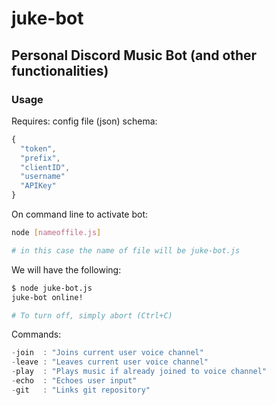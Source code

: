 # juke-bot
## Personal Discord Music Bot (and other functionalities)

### Usage
Requires: config file (json) schema:
```JavaScript
{
  "token",
  "prefix",
  "clientID",
  "username"
  "APIKey"
}
```

On command line to activate bot:
```Bash
node [nameoffile.js]

# in this case the name of file will be juke-bot.js
```

We will have the following:
```Bash
$ node juke-bot.js
juke-bot online!

# To turn off, simply abort (Ctrl+C)
```
Commands:
```Java
-join  : "Joins current user voice channel"
-leave : "Leaves current user voice channel"
-play  : "Plays music if already joined to voice channel"
-echo  : "Echoes user input"
-git   : "Links git repository"
```